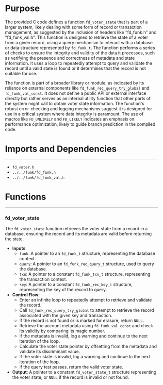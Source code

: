 # Purpose
The provided C code defines a function [`fd_voter_state`](#fd_voter_state) that is part of a larger system, likely dealing with some form of record or transaction management, as suggested by the inclusion of headers like "fd_funk.h" and "fd_funk_val.h". This function is designed to retrieve the state of a voter from a given record, using a query mechanism to interact with a database or data structure represented by `fd_funk_t`. The function performs a series of checks to ensure the integrity and validity of the data it processes, such as verifying the presence and correctness of metadata and state information. It uses a loop to repeatedly attempt to query and validate the record until a valid state is found or it determines that the record is not suitable for use.

The function is part of a broader library or module, as indicated by its reliance on external components like `fd_funk_rec_query_try_global` and `fd_funk_val_const`. It does not define a public API or external interface directly but rather serves as an internal utility function that other parts of the system might call to obtain voter state information. The function's robust error-checking and logging mechanisms suggest it is designed for use in a critical system where data integrity is paramount. The use of macros like `FD_UNLIKELY` and `FD_LIKELY` indicates an emphasis on performance optimization, likely to guide branch prediction in the compiled code.
# Imports and Dependencies

---
- `fd_voter.h`
- `../../funk/fd_funk.h`
- `../../funk/fd_funk_val.h`


# Functions

---
### fd\_voter\_state<!-- {{#callable:fd_voter_state}} -->
The `fd_voter_state` function retrieves the voter state from a record in a database, ensuring the record and its metadata are valid before returning the state.
- **Inputs**:
    - `funk`: A pointer to an `fd_funk_t` structure, representing the database context.
    - `query`: A pointer to an `fd_funk_rec_query_t` structure, used to query the database.
    - `txn`: A pointer to a constant `fd_funk_txn_t` structure, representing the transaction context.
    - `key`: A pointer to a constant `fd_funk_rec_key_t` structure, representing the key of the record to query.
- **Control Flow**:
    - Enter an infinite loop to repeatedly attempt to retrieve and validate the record.
    - Call `fd_funk_rec_query_try_global` to attempt to retrieve the record associated with the given key and transaction.
    - If the record is not found or is marked for erasure, return `NULL`.
    - Retrieve the account metadata using `fd_funk_val_const` and check its validity by comparing its magic number.
    - If the metadata is invalid, log a warning and continue to the next iteration of the loop.
    - Calculate the voter state pointer by offsetting from the metadata and validate its discriminant value.
    - If the voter state is invalid, log a warning and continue to the next iteration of the loop.
    - If the query test passes, return the valid voter state.
- **Output**: A pointer to a constant `fd_voter_state_t` structure representing the voter state, or `NULL` if the record is invalid or not found.


